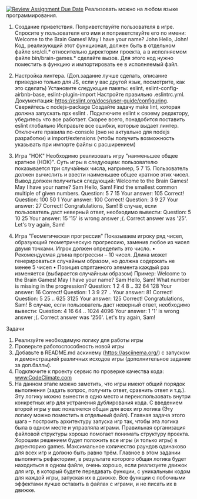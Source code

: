 [![Review Assignment Due Date](https://classroom.github.com/assets/deadline-readme-button-22041afd0340ce965d47ae6ef1cefeee28c7c493a6346c4f15d667ab976d596c.svg)](https://classroom.github.com/a/cA8YaiaC)
Реализовать можно на любом языке программирования.

1. Создание приветствия. Поприветствуйте пользователя в игре. Спросите у пользователя его имя и поприветствуйте его по имени: Welcome to the Brain Games! May I have your name? John Hello, John!
Код, реализующий этот функционал, должен быть в отдельном файле src/cli.* относительно директории проекта, а в исполняемом файле bin/brain-games.* сделайте вызов. Для этого код нужно поместить в функцию и импортировать ее в исполняемый файл.

2. Настройка линтера. (Доп.задание лучше сделать, описание приведено только для JS, если у вас другой язык, посмотрите, как это сделать)
Установите следующие пакеты: eslint, eslint-config-airbnb-base, eslint-plugin-import
Настройте правильно .eslintrc.yml. Документация: https://eslint.org/docs/user-guide/configuring. Сверяйтесь с nodejs-package
Создайте задачу make lint, которая должна запускать npx eslint .
Подключите eslint к своему редактору, убедитесь что все работает. Скорее всего, понадобится поставить eslint глобально
Исправьте все ошибки, которые выдает линтер. Отключите правила no-console (оно не актуально для nodejs разработки) и import/extensions (чтобы получить возможность указывать при импорте файлы с расширением)

4. Игра "НОК" Необходимо реализовать игру "наименьшее общее кратное (НОК)". Суть игры в следующем: пользователю показывается три случайных числа, например, 5 7 15. Пользователь должен вычислить и ввести наименьшее общее кратное этих чисел.
Вывод должен получиться следующий: 
Welcome to the Brain Games!
May I have your name? Sam
Hello, Sam!
Find the smallest common multiple of given numbers. 
Question: 5 7 15 
Your answer: 105 
Correct! 
Question: 100 50 1 
Your answer: 100 
Correct! 
Question: 3 9 27 
Your answer: 27 
Correct!
Congratulations, Sam! 
В случае, если пользователь даст неверный ответ, необходимо вывести: 
Question: 5 10 25
Your answer: 15 '15' is wrong answer ;(.
Correct answer was '25'.
Let's try again, Sam!

4. Игра "Геометическая прогрессия" Показываем игроку ряд чисел, образующий геометрическую прогрессию, заменив любое из чисел двумя точками. Игрок должен определить это число. • Рекомендуемая длина прогрессии – 10 чисел. Длина может генерироваться случайным образом, но должна содержать не менее 5 чисел • Позиция спрятанного элемента каждый раз изменяется (выбирается случайным образом)
Пример: 
Welcome to the Brain Games!
May I have your name?
Sam Hello, Sam!
What number is missing in the progression?
Question: 1 2 4 8 .. 32 64 128
Your answer: 16
Correct!
Question: 1 3 9 27 ..
Your answer: 81
Correct!
Question: 5 25 .. 625 3125
Your answer: 125
Correct!
Congratulations, Sam!
В случае, если пользователь даст неверный ответ, необходимо вывести:
Question: 4 16 64 .. 1024 4096
Your answer: 1 '1' is wrong answer ;(.
Correct answer was '256'.
Let's try again, Sam!

Задачи
1. Реализуйте необходимую логику для работы игры
2. Проверьте работоспособность новой игры
3. Добавьте в README.md аскинему (https://asciinema.org/) с запуском и демонстрацией различных исходов игры (дополнительное задание за доп.баллы).
4. Подключите к проекту сервис по проверке качества кода: www.CodeClimate.com
5. На данном этапе можно заметить, что игры имеют общий порядок выполнения (задать вопрос, получить ответ, сравнить ответ и т.д.). Эту логику можно вынести в одно место и переиспользовать внутри конкретных игр для устранения дублирования кода. С введением второй игры у вас появляется общая для всех игр логика (Эту логику можно поместить в отдельный файл). Главная задача этого шага – построить архитектуру запуска игр так, чтобы эта логика была в одном месте и управляла играми. Правильная организация файловой структуры хорошо помогает понимать структуру проекта. Хорошим решением будет положить все игры (и только игры) в директорию games. Максимальное количество раундов одинаково для всех игр и должно быть равно трём.
Главное в этом задании выполнить рефакторинг, в результате которого общая логика будет находиться в одном файле, очень хорошо, если реализуете движок для игр, в который будете передавать функции, с уникальным кодом для каждой игры, запуская их в движке. Все функции с побочными эффектами лучше оставить в файлах с играми, и не писать их в движке.

